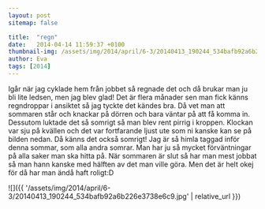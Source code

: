```yaml
---
layout: post
sitemap: false

title:  "regn"
date:   2014-04-14 11:59:37 +0100
thumbnail-img: /assets/img/2014/april/6-3/20140413_190244_534bafb92a6b226e3738e6c9.jpg
author: Eva
tags: [2014]
---
```


Igår när jag cyklade hem från jobbet så regnade det och då brukar man ju bli lite ledsen, men jag blev glad! Det är flera månader sen man fick känns regndroppar i ansiktet så jag tyckte det kändes bra. Då vet man att sommaren står och knackar på dörren och bara väntar på att få komma in. Dessutom luktade det så somrigt så man blev rent pirrig i kroppen. Klockan var sju på kvällen och det var fortfarande ljust ute som ni kanske kan se på bilden nedan. Då känns det också somrigt! Jag är så himla taggad inför denna sommar, som alla andra somrar. Man har ju så mycket förväntningar på alla saker man ska hitta på. När sommaren är slut så har man mest jobbat så man hann kanske med hälften av det man ville göra. Men det är helt okej för då har man ändå haft roligt:D

![]({{ '/assets/img/2014/april/6-3/20140413_190244_534bafb92a6b226e3738e6c9.jpg'  | relative_url }})


